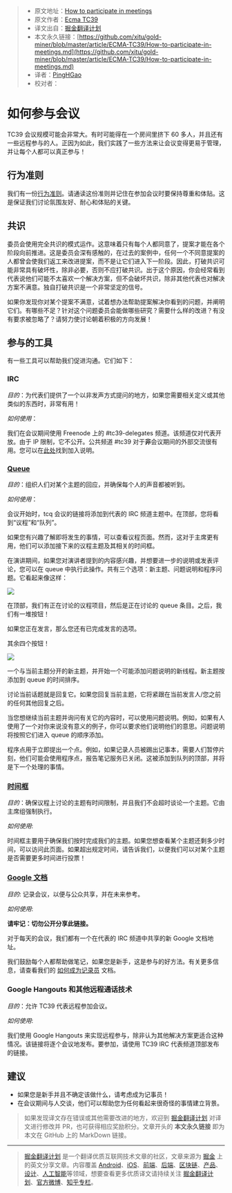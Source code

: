 > * 原文地址：[How to participate in meetings](https://github.com/tc39/how-we-work/blob/master/how-to-participate-in-meetings.md)
> * 原文作者：[Ecma TC39](https://github.com/tc39/how-we-work)
> * 译文出自：[掘金翻译计划](https://github.com/xitu/gold-miner)
> * 本文永久链接：[https://github.com/xitu/gold-miner/blob/master/article/ECMA-TC39/How-to-participate-in-meetings.md](https://github.com/xitu/gold-miner/blob/master/article/ECMA-TC39/How-to-participate-in-meetings.md)
> * 译者：[PingHGao](https://github.com/PingHGao)
> * 校对者：
# 如何参与会议

TC39 会议规模可能会非常大。有时可能得在一个房间里挤下 60 多人，并且还有一些远程参与的人。正因为如此，我们实践了一些方法来让会议变得更易于管理，并让每个人都可以真正参与！

## 行为准则

我们有一份[行为准则](https://tc39.es/code-of-conduct/)。请通读这份准则并记住在参加会议时要保持尊重和体贴。这是保证我们讨论氛围友好、耐心和体贴的关键。

## 共识

委员会使用完全共识的模式运作。这意味着只有每个人都同意了，提案才能在各个阶段向前推进。这是委员会深有感触的，在过去的案例中，任何一个不同意提案的人都曾会使我们返工来改进提案，而不是让它们进入下一阶段。因此，打破共识可能非常具有破坏性，除非必要，否则不应打破共识。出于这个原因，你会经常看到代表说他们可能不太喜欢一个解决方案，但不会破坏共识，除非其他代表也对解决方案不满意。独自打破共识是一个非常坚定的信号。

如果你发现你对某个提案不满意，试着想办法帮助提案解决你看到的问题，并阐明它们。有哪些不足？针对这个问题委员会能做哪些研究？需要什么样的改进？有没有要求被忽略了？请努力使讨论朝着积极的方向发展！

## 参与的工具

有一些工具可以帮助我们促进沟通。它们如下：

### IRC

_目的_：为代表们提供了一个以非发声方式提问的地方，如果您需要相关定义或其他类似的东西时，非常有用！

_如何使用_：

我们在会议期间使用 Freenode 上的 #tc39-delegates 频道。该频道仅对代表开放。由于 IP 限制，它不公开。公共频道 #tc39 对于**非**会议期间的外部交流很有用。您可以在[此处](https://freenode.net/kb/answer/chat)找到加入说明。

### [Queue](https://tcq.app/)

_目的_：组织人们对某个主题的回应，并确保每个人的声音都被听到。

_如何使用_：

会议开始时，tcq 会议的链接将添加到代表的 IRC 频道主题中。在顶部，您将看到“议程”和“队列”。

如果您有兴趣了解即将发生的事情，可以查看议程页面。然而，这对于主席更有用，他们可以添加接下来的议程主题及其相关的时间框。

在演讲期间，如果您对演讲者提到的内容感兴趣，并想要进一步的说明或发表评论，您可以在 queue 中执行此操作。共有三个选项：新主题、问题说明和程序问题。它看起来像这样：

![](./images/queue.png)

在顶部，我们有正在讨论的议程项目，然后是正在讨论的 queue 条目。之后，我们有一堆按钮！

如果您正在发言，那么您还有已完成发言的选项。

其余四个按钮！

![](./images/queue-buttons.png)

一个与当前主题分开的新主题，并开始一个可能添加问题说明的新线程。新主题按添加到 queue 的时间排序。

讨论当前话题就是回复它。如果您回复当前主题，它将紧跟在当前发言人/您之前的任何其他回复之后。

当您想继续当前主题并询问有关它的内容时，可以使用问题说明。例如，如果有人使用了一个对你来说没有意义的例子，你可以要求他们说明他们的意思。问题说明将按照它们进入 queue 的顺序添加。

程序点用于立即提出一个点。例如，如果记录人员被踢出记事本，需要人们暂停片刻，他们可能会使用程序点，报告笔记服务已关闭。这被添加到队列的顶部，并将是下一个处理的事情。

### [时间框](https://timebox.now.sh/)

_目的_：确保议程上讨论的主题有时间限制，并且我们不会超时谈论一个主题。它由主席组强制执行。

_如何使用_:

时间框主要用于确保我们按时完成我们的主题。如果您想查看某个主题还剩多少时间，可以访问此页面。如果超出规定时间，请告诉我们，以便我们可以对某个主题是否需要更多时间进行投票！

### [Google 文档](https://www.google.com/docs/about/)

_目的_: 记录会议，以便与公众共享，并在未来参考。

_如何使用_:

**请牢记：切勿公开分享此链接。**

对于每天的会议，我们都有一个在代表的 IRC 频道中共享的新 Google 文档地址。

我们鼓励每个人都帮助做笔记，如果您是新手，这是参与的好方法。有关更多信息，请查看我们的 [如何成为记录员](./how-to-take-notes.md) 文档。

### Google Hangouts 和其他远程通话技术

_目的_：允许 TC39 代表远程参加会议。

_如何使用_:

我们使用 Google Hangouts 来实现远程参与，除非认为其他解决方案更适合这种情况。该链接将逐个会议地发布。要参加，请使用 TC39 IRC 代表频道顶部发布的链接。

## 建议

- 如果您是新手并且不确定该做什么，请考虑成为记事员！
- 在会议期间与人交谈，他们可以帮助您为任何看起来很奇怪的事情建立背景。
> 如果发现译文存在错误或其他需要改进的地方，欢迎到 [掘金翻译计划](https://github.com/xitu/gold-miner) 对译文进行修改并 PR，也可获得相应奖励积分。文章开头的 **本文永久链接** 即为本文在 GitHub 上的 MarkDown 链接。
---
> [掘金翻译计划](https://github.com/xitu/gold-miner) 是一个翻译优质互联网技术文章的社区，文章来源为 [掘金](https://juejin.im) 上的英文分享文章。内容覆盖 [Android](https://github.com/xitu/gold-miner#android)、[iOS](https://github.com/xitu/gold-miner#ios)、[前端](https://github.com/xitu/gold-miner#前端)、[后端](https://github.com/xitu/gold-miner#后端)、[区块链](https://github.com/xitu/gold-miner#区块链)、[产品](https://github.com/xitu/gold-miner#产品)、[设计](https://github.com/xitu/gold-miner#设计)、[人工智能](https://github.com/xitu/gold-miner#人工智能)等领域，想要查看更多优质译文请持续关注 [掘金翻译计划](https://github.com/xitu/gold-miner)、[官方微博](http://weibo.com/juejinfanyi)、[知乎专栏](https://zhuanlan.zhihu.com/juejinfanyi)。
